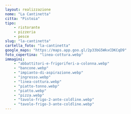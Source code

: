 ```yaml
---
layout: realizzazione
nome: "La Cantinetta"
citta: "Pistoia"
tipo:
    - ristorante
    - pizzeria
    - pesce
slug: "la-cantinetta"
cartella_foto: "la-cantinetta"
google_maps: "https://maps.app.goo.gl/2p33bG5WkxCDKCqD9"
foto_copertina: "linea-cottura.webp"
immagini:
    - "abbattitori-e-frigoriferi-a-colonna.webp"
    - "bancone.webp"
    - "impianto-di-aspirazione.webp"
    - "ingresso.webp"
    - "linea-cottura.webp"
    - "piatto-tonno.webp"
    - "piatto.webp"
    - "pizza.webp"
    - "tavolo-frigo-2-ante-coldline.webp"
    - "tavolo-frigo-3-ante-coldline.webp"
---
```

